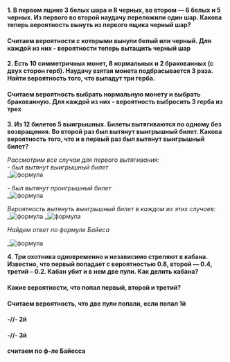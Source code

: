 **1. В первом ящике 3 белых шара и 8 черных, во втором — 6 белых и 5
черных. Из первого во второй наудачу переложили один шар. Какова
теперь вероятность вынуть из первого ящика черный шар?**  
     

#### Считаем вероятности с которыми вынули белый или черный. Для каждой из них - вероятности теперь вытащить черный шар
 
**2. Есть 10 симметричных монет, 8 нормальных и 2 бракованных (с двух
сторон герб). Наудачу взятая монета подбрасывается 3 раза. Найти
вероятность того, что выпадут три герба.**
#### Считаем вероятность выбрать нормальную монету и выбрать бракованную. Для каждой из них - вероятность выбросить 3 герба из трех

**3. Из 12 билетов 5 выигрышных. Билеты вытягиваются по одному без
возвращения. Во второй раз был вытянут выигрышный билет. Какова
вероятность того, что и в первый раз был вытянут выигрышный билет?**
  
_Рассмотрим все случаи для первого вытягивания:_  
_- был вытянут выигрышный билет_  
_![формула](https://latex.codecogs.com/svg.image?\inline&space;P(H_{1})=\frac{5}{12})

_- был вытянут проигрышный билет_  
_![формула](https://latex.codecogs.com/svg.image?\inline&space;P(H_{2})=\frac{7}{12})  
  
  
_Вероятность вытянуть выигрышный билет в каждом из этих случаев:_  
_![формула](https://latex.codecogs.com/svg.image?\inline&space;P(A|H_{1})=\frac{5}{12}\ast&space;\frac{4}{11})
_![формула](https://latex.codecogs.com/svg.image?\inline&space;P(A|H_{2})=\frac{7}{12}\ast&space;\frac{4}{11})  
  
  
_Найдем ответ по формуле Байеса_

_![формула](https://latex.codecogs.com/svg.image?\inline&space;P(H_{1}|A)=\frac{P(A|H_{1})\ast&space;P(H_{1})}{P(A|H_{1})\ast&space;P(H_{1})+P(A|H_{2})\ast&space;P(H_{2})}\ast&space;\frac{4}{11})


**4. Три охотника одновременно и независимо стреляют в кабана. Известно,
что первый попадает с вероятностью 0.8, второй — 0.4, третий – 0.2. Кабан
убит и в нем две пули. Как делить кабана?** 
#### Какие вероятности, что попал первый, второй и третий?  

#### Считаем вероятность, что две пули попали, если попал 1й  

#### -//- 2й  

#### -//- 3й  
#### считаем по ф-ле Байесса